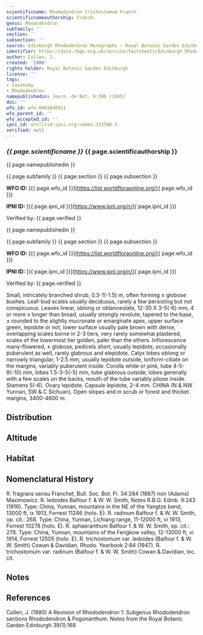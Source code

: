 ```yaml
---
scientificname: Rhododendron trichostomum Franch.
scientificnameauthorship: Franch.
genus: Rhododendron
subfamily: ''
section: ''
subsection: ''
source: Edinburgh Rhododendron Monographs – Royal Botanic Garden Edinburgh
identifier: https://data.rbge.org.uk/service/factsheets/Edinburgh_Rhododendron_Monographs.xhtml
author: Cullen, J.
created: '1980'
rights holder: Royal Botanic Garden Edinburgh
license: ''
tags:
- taxonomy
- Rhododendron
namepublishedin: Journ. de Bot. 9:396 (1895)
doi: ''
wfo_id: wfo-0001048911
wfo_parent_id: ''
wfo_accepted_id: ''
ipni_id: urn:lsid:ipni.org:names:333500-1
verified: null
---
```

### _{{ page.scientificname }}_ {{ page.scientificauthorship }}
 {{ page.namepublishedin }}

{{ page.subfamily }} {{ page.section }} {{ page.subsection }}

**WFO ID:** [{{ page.wfo_id }}](https://list.worldfloraonline.org/{{ page.wfo_id }})

**IPNI ID:** [{{ page.ipni_id }}](https://www.ipni.org/n/{{ page.ipni_id }})

Verified by: {{ page.verified }}

 {{ page.namepublishedin }}

{{ page.subfamily }} {{ page.section }} {{ page.subsection }}

**WFO ID:** [{{ page.wfo_id }}](https://list.worldfloraonline.org/{{ page.wfo_id }})

**IPNI ID:** [{{ page.ipni_id }}](https://www.ipni.org/n/{{ page.ipni_id }})

Verified by: {{ page.verified }}



Small, intricately branched shrub, 0.3-1(-1.5) m, often forming ± globose bushes. Leaf-bud scales usually deciduous, rarely a few persisting but not conspicuous. Leaves linear, oblong or oblanceolate, 12-30 X 3-5(-6) mm, 4 or more x longer than broad, usually strongly revolute, tapered to the base, ± rounded to the slightly mucronate or emarginate apex, upper surface green, lepidote or not, lower surface usually pale brown with dense, overlapping scales borne in 2-3 tiers, very rarely somewhat plastered, scales of the lowermost tier golden, paler than the others. Inflorescence many-flowered, ± globose, pedicels short, usually lepidote, occasionally puberulent as well, rarely glabrous and elepidote. Calyx lobes oblong or narrowly triangular, 1-2.5 mm, usually lepidote outside, loriform-ciliate on the margins, variably puberulent inside. Corolla white or pink, tube 4-5-8(-10) mm, lobes 1.5-3-5(-5) mm, tube glabrous outside, lobes generally with a few scales on the backs, mouth of the tube variably pilose inside. Stamens 5(-6). Ovary lepidote. Capsule lepidote, 2-4 mm. CHINA (N & NW Yunnan, SW & C Sichuan). Open slopes and in scrub or forest and thicket margins, 3400-4600 m.

## Distribution


## Altitude


## Habitat


## Nomenclatural History
R. fragrans sensu Franchet, Bull. Soc. Bot. Fr. 34:284 (1887) non (Adams) Maximowicz. R. ledoides Balfour f. & W. W. Smith, Notes R.B.G. Edinb. 9:243 (1916). Type: China, Yunnan, mountains in the NE of the Yangtze bend, 13000 ft, ix 1913, Forrest 11246 (holo. E). R. radinum Balfour f. & W. W. Smith, op. cit.: 268. Type: China, Yunnan, Lichiang range, 11-12000 ft, vi 1913, Forrest 10278 (holo. E). R. sphaeranthum Balfour f. & W. W. Smith, op. cit.: 278. Type: China, Yunnan, mountains of the Fengkow valley, 12-13000 ft, vi 1914, Forrest 12505 (holo. E). R. trichostomum var. ledoides (Balfour f. & W. W. Smith) Cowan & Davidian, Rhodo. Yearbook 2:84 (1947). R. trichostomum var. radinum (Balfour f. & W. W. Smith) Cowan & Davidian, loc. cit.
                       
## Notes


## References

Cullen, J. (1980) A Revision of Rhododendron 1: Subgenus Rhododendron sections Rhododendron & Pogonanthum. Notes from the Royal Botanic Garden Edinburgh 39(1):168
